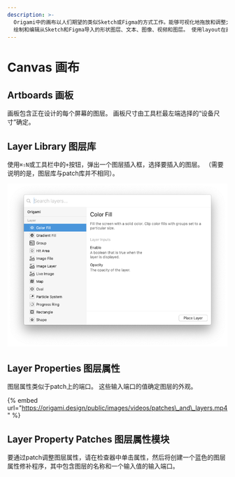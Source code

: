 ```yaml
---
description: >-
  Origami中的画布以人们期望的类似Sketch或Figma的方式工作。能够可视化地拖放和调整大小来布局你的原型。
  绘制和编辑从Sketch和Figma导入的形状图层、文本、图像、视频和图层。 使用layout在画板和组中设置自适应布局，并在画板之间创建快速交互。
---
```


# Canvas 画布

## Artboards 画板

画板包含正在设计的每个屏幕的图层。 画板尺寸由工具栏最左端选择的“设备尺寸”确定。

## Layer Library 图层库

使用`⌘⇧N`或工具栏中的`+`按钮，弹出一个图层插入框，选择要插入的图层。 （需要说明的是，图层库与patch库并不相同）。

![](.gitbook/assets/layer_library.png)

## Layer Properties 图层属性

图层属性类似于patch上的端口。 这些输入端口的值确定图层的外观。

{% embed url="https://origami.design/public/images/videos/patches\_and\_layers.mp4" %}

## Layer Property Patches 图层属性模块

要通过patch调整图层属性，请在检查器中单击属性，然后将创建一个蓝色的图层属性修补程序，其中包含图层的名称和一个输入值的输入端口。





